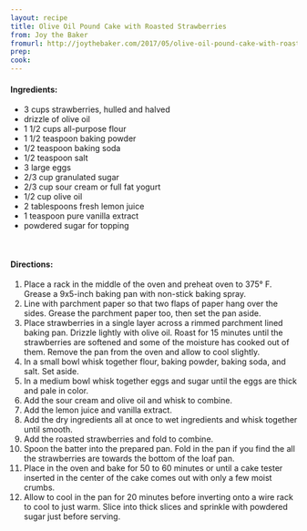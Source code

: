```yaml
---
layout: recipe
title: Olive Oil Pound Cake with Roasted Strawberries
from: Joy the Baker
fromurl: http://joythebaker.com/2017/05/olive-oil-pound-cake-with-roasted-strawberries/
prep: 
cook: 
---
```


#### Ingredients:

* 3 cups strawberries, hulled and halved
* drizzle of olive oil
* 1 1/2 cups all-purpose flour
* 1 1/2 teaspoon baking powder
* 1/2 teaspoon baking soda
* 1/2 teaspoon salt
* 3 large eggs
* 2/3 cup granulated sugar
* 2/3 cup sour cream or full fat yogurt
* 1/2 cup olive oil
* 2 tablespoons fresh lemon juice
* 1 teaspoon pure vanilla extract
* powdered sugar for topping

<br>

#### Directions:

1. Place a rack in the middle of the oven and preheat oven to 375° F. Grease a 9x5-inch baking pan with non-stick baking spray.
2. Line with parchment paper so that two flaps of paper hang over the
sides. Grease the parchment paper too, then set the pan aside.
3. Place strawberries in a single layer across a rimmed parchment lined baking pan. Drizzle lightly with olive oil. Roast for 15 minutes
until the strawberries are softened and some of the moisture has
cooked out of them. Remove the pan from the oven and allow to cool
slightly.
4. In a small bowl whisk together flour, baking powder, baking soda,
and salt. Set aside.
5. In a medium bowl whisk together eggs and sugar until the eggs are
thick and pale in color. 
6. Add the sour cream and olive oil and whisk to
combine. 
7. Add the lemon juice and vanilla extract.
8. Add the dry ingredients all at once to wet ingredients and whisk
together until smooth. 
9. Add the roasted strawberries and fold to
combine.
10. Spoon the batter into the prepared pan. Fold in the pan if you
find the all the strawberries are towards the bottom of the loaf pan.
11. Place in the oven and bake for 50 to 60 minutes or until a cake tester
inserted in the center of the cake comes out with only a few moist
crumbs.
12. Allow to cool in the pan for 20 minutes before inverting onto a
wire rack to cool to just warm. Slice into thick slices and sprinkle
with powdered sugar just before serving.
